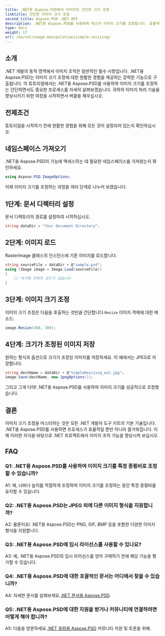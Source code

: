 ```yaml
---
title: .NET용 Aspose.PSD에서 이미지의 간단한 크기 조정
linktitle: 간단한 이미지 크기 조정
second_title: Aspose.PSD .NET API
description: .NET용 Aspose.PSD를 사용하여 마스터 이미지 크기를 조정합니다. 효율적이고 원활하며 강력합니다. .NET 프로젝트를 손쉽게 향상하세요.
type: docs
weight: 17
url: /ko/net/image-manipulation/simple-resizing/
---
```

## 소개

.NET 개발의 동적 영역에서 이미지 조작은 일반적인 필수 사항입니다. .NET용 Aspose.PSD는 이미지 크기 조정에 대한 원활한 경험을 제공하는 강력한 기능으로 구출됩니다. 이 튜토리얼에서는 .NET용 Aspose.PSD를 사용하여 이미지 크기를 조정하는 간단하면서도 중요한 프로세스를 자세히 살펴보겠습니다. 귀하의 이미지 처리 기술을 향상시키기 위한 여정을 시작하면서 버클을 채우십시오.

## 전제조건

튜토리얼을 시작하기 전에 원활한 경험을 위해 모든 것이 설정되어 있는지 확인하십시오.

## 네임스페이스 가져오기

.NET용 Aspose.PSD의 기능에 액세스하는 데 필요한 네임스페이스를 가져왔는지 확인하세요.

```csharp
using Aspose.PSD.ImageOptions;
```

이제 이미지 크기를 조정하는 과정을 여러 단계로 나누어 보겠습니다.

## 1단계: 문서 디렉터리 설정

문서 디렉토리의 경로를 설정하여 시작하십시오.

```csharp
string dataDir = "Your Document Directory";
```

## 2단계: 이미지 로드

RasterImage 클래스의 인스턴스에 기존 이미지를 로드합니다.

```csharp
string sourceFile = dataDir + @"sample.psd";
using (Image image = Image.Load(sourceFile))
{
    // 여기에 귀하의 코드가 있습니다
}
```

## 3단계: 이미지 크기 조정

 이미지 크기 조정은 다음을 호출하는 것만큼 간단합니다.`Resize` 이미지 객체에 대한 메소드:

```csharp
image.Resize(300, 300);
```

## 4단계: 크기가 조정된 이미지 저장

원하는 형식과 옵션으로 크기가 조정된 이미지를 저장하세요. 이 예에서는 JPEG로 저장합니다.

```csharp
string destName = dataDir + @"SimpleResizing_out.jpg";
image.Save(destName, new JpegOptions());
```

그리고 그게 다야! .NET용 Aspose.PSD를 사용하여 이미지 크기를 성공적으로 조정했습니다.

## 결론

이미지 크기 조정을 마스터하는 것은 모든 .NET 개발자 도구 키트의 기본 기술입니다. .NET용 Aspose.PSD를 사용하면 프로세스가 효율적일 뿐만 아니라 즐거워집니다. 이제 이러한 지식을 바탕으로 .NET 프로젝트에서 이미지 조작 기능을 향상시켜 보십시오.

## FAQ

### Q1: .NET용 Aspose.PSD를 사용하여 이미지 크기를 특정 종횡비로 조정할 수 있습니까?

A1: 예, 너비나 높이를 적절하게 조정하여 이미지 크기를 조정하는 동안 특정 종횡비를 유지할 수 있습니다.

### Q2: .NET용 Aspose.PSD는 JPEG 외에 다른 이미지 형식을 지원합니까?

A2: 물론이죠! .NET용 Aspose.PSD는 PNG, GIF, BMP 등을 포함한 다양한 이미지 형식을 지원합니다.

### Q3: .NET용 Aspose.PSD에 임시 라이선스를 사용할 수 있나요?

A3: 예, .NET용 Aspose.PSD의 임시 라이선스를 얻어 구매하기 전에 해당 기능을 평가할 수 있습니다.

### Q4: .NET용 Aspose.PSD에 대한 포괄적인 문서는 어디에서 찾을 수 있습니까?

 A4: 자세한 문서를 살펴보세요.[.NET 문서용 Aspose.PSD](https://reference.aspose.com/psd/net/).

### Q5: .NET용 Aspose.PSD에 대한 지원을 받거나 커뮤니티에 연결하려면 어떻게 해야 합니까?

 A5: 다음을 방문하세요.[.NET 포럼용 Aspose.PSD](https://forum.aspose.com/c/psd/34) 커뮤니티 지원 및 토론을 위해.